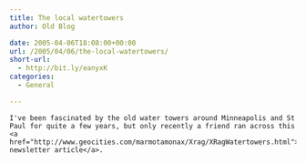 ```yaml
---
title: The local watertowers
author: Old Blog

date: 2005-04-06T18:08:00+00:00
url: /2005/04/06/the-local-watertowers/
short-url:
  - http://bit.ly/eanyxK
categories:
  - General

---
```

<div class='microid-http+http:sha1:91e6813a8871156cc2233e723e168813b53a7672'>
  
    I've been fascinated by the old water towers around Minneapolis and St Paul for quite a few years, but only recently a friend ran across this <a href="http://www.geocities.com/marmotamonax/Xrag/XRagWatertowers.html">old newsletter article</a>.
  
